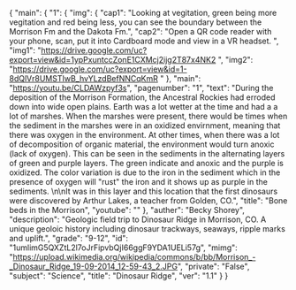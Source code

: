 {
    "main": {
        "1": {
            "img": {
                "cap1": "Looking at vegitation, green being more vegitation and red being less, you can see the boundary between the Morrison Fm and the Dakota Fm.", 
                "cap2": "Open a QR code reader with your phone, scan, put it into Cardboard mode and view in a VR headset. ", 
                "img1": "https://drive.google.com/uc?export=view&id=1ypPxuntccZonE1CXMcj2ijg2T87x4NK2 ", 
                "img2": "https://drive.google.com/uc?export=view&id=1-8dQlVr8UMSTIwB_hvYLzdBefNNCqKmR "
            }, 
            "main": "https://youtu.be/CLDAWzpyf3s", 
            "pagenumber": "1", 
            "text": "During the deposition of the Morrison Formation, the Ancestral Rockies had erroded down into wide open plains. Earth was a lot wetter at the time and had a a lot of marshes. When the marshes were present, there would be times when the sediment in the marshes were in an oxidized envirnment, meaning that there was oxygen in the environment. At other times, when there was a lot of decomposition of organic material, the environment would turn anoxic (lack of oxygen). This can be seen in the sediments in the alternating layers of green and purple layers. The green indicate and anoxic and the purple is oxidized. The color variation is due to the iron in the sediment which in the presence of oxygen will \"rust\" the iron and it shows up as purple in the sediments. \n\nIt was in this layer and this location that the first dinosaurs were discovered by Arthur Lakes, a teacher from Golden, CO.", 
            "title": "Bone beds in the Morrison", 
            "youtube": ""
        }, 
        "auther": "Becky Shorey", 
        "description": "Geologic field trip to Dinosaur Ridge in Morrison, CO. A unique geoloic history including dinosaur trackways, seaways, ripple marks and uplift.", 
        "grade": "9-12", 
        "id": "1umlimG5QXZtL2l7oJrFipvbQjI66ggF9YDA1UELi57g", 
        "mimg": "https://upload.wikimedia.org/wikipedia/commons/b/bb/Morrison_-_Dinosaur_Ridge_19-09-2014_12-59-43_2.JPG", 
        "private": "False", 
        "subject": "Science", 
        "title": "Dinosaur Ridge", 
        "ver": "1.1"
    }
}